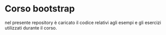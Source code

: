 # Corso bootstrap
nel presente repository è caricato il codice relativi agli esempi e gli esercizi utilizzati durante il corso.
